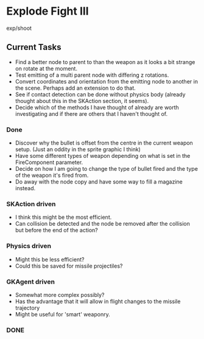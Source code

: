 # Explode Fight III
exp/shoot

## Current Tasks
- Find a better node to parent to than the weapon as it looks a bit strange on rotate at the moment.
- Test emitting of a multi parent node with differing z rotations.
- Convert coordinates and orientation from the emitting node to another in the scene. Perhaps add an extension to do that.
- See if contact detection can be done without physics body (already thought about this in the SKAction section, it seems).
- Decide which of the methods I have thought of already are worth investigating and if there are others that I haven't thought of.

### Done
- Discover why the bullet is offset from the centre in the current weapon setup. (Just an oddity in the sprite graphic I think)
- Have some different types of weapon depending on what is set in the FireComponent parameter.
- Decide on how I am going to change the type of bullet fired and the type of the weapon it's fired from.
- Do away with the node copy and have some way to fill a magazine instead.

### SKAction driven
- I think this might be the most efficient.
- Can collision be detected and the node be removed after the collision but before the end of the action?

### Physics driven
- Might this be less efficient?
- Could this be saved for missile projectiles?

### GKAgent driven
- Somewhat more complex possibly?
- Has the advantage that it will allow in flight changes to the missile trajectory
- Might be useful for 'smart' weaponry.

### DONE
